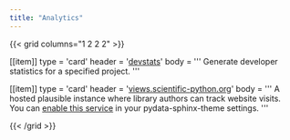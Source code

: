 ```yaml
---
title: "Analytics"
---
```


{{< grid columns="1 2 2 2" >}}

[[item]]
type = 'card'
header = '[devstats](https://github.com/scientific-python/devstats)'
body = '''
Generate developer statistics for a specified project.
'''

[[item]]
type = 'card'
header = '[views.scientific-python.org](https://views.scientific-python.org)'
body = '''
A hosted plausible instance where library authors can track website visits.
You can [enable this service](https://pydata-sphinx-theme.readthedocs.io/en/latest/user_guide/analytics.html#analytics-and-usage-services)
in your pydata-sphinx-theme settings.
'''

{{< /grid >}}

